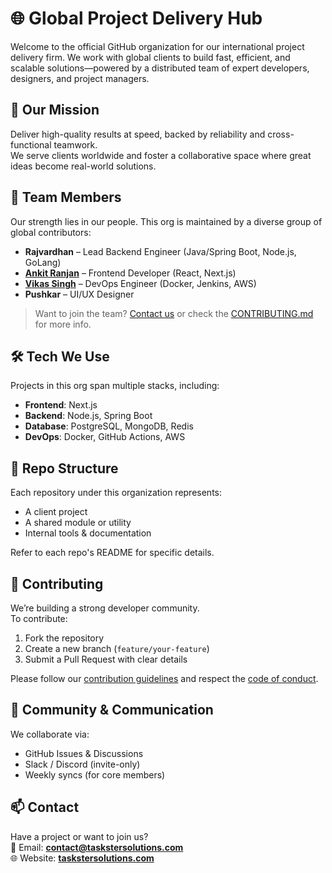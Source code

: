 # 🌐 Global Project Delivery Hub

Welcome to the official GitHub organization for our international project delivery firm. We work with global clients to build fast, efficient, and scalable solutions—powered by a distributed team of expert developers, designers, and project managers.

## 💼 Our Mission

Deliver high-quality results at speed, backed by reliability and cross-functional teamwork.  
We serve clients worldwide and foster a collaborative space where great ideas become real-world solutions.

## 👥 Team Members

Our strength lies in our people. This org is maintained by a diverse group of global contributors:

- **Rajvardhan** – Lead Backend Engineer (Java/Spring Boot, Node.js, GoLang)
- **[Ankit Ranjan](https://github.com/ankitrj3)** – Frontend Developer (React, Next.js)
- **[Vikas Singh](https://github.com/xanderbilla)** – DevOps Engineer (Docker, Jenkins, AWS)
- **Pushkar** – UI/UX Designer

> Want to join the team? [Contact us](mailto:contact@taskstersolutions.com) or check the [CONTRIBUTING.md](CONTRIBUTING.md) for more info.

## 🛠️ Tech We Use

Projects in this org span multiple stacks, including:

- **Frontend**: Next.js
- **Backend**: Node.js, Spring Boot
- **Database**: PostgreSQL, MongoDB, Redis
- **DevOps**: Docker, GitHub Actions, AWS

## 📁 Repo Structure

Each repository under this organization represents:
- A client project
- A shared module or utility
- Internal tools & documentation

Refer to each repo's README for specific details.

## 🤝 Contributing

We’re building a strong developer community.  
To contribute:
1. Fork the repository
2. Create a new branch (`feature/your-feature`)
3. Submit a Pull Request with clear details

Please follow our [contribution guidelines](CONTRIBUTING.md) and respect the [code of conduct](CODE_OF_CONDUCT.md).

## 📣 Community & Communication

We collaborate via:
- GitHub Issues & Discussions
- Slack / Discord (invite-only)
- Weekly syncs (for core members)

## 📫 Contact

Have a project or want to join us?  
📧 Email: [**contact@taskstersolutions.com**](mailto:contact@taskstersolutions.com)  
🌐 Website: [**taskstersolutions.com**](https://taskstersolutions.com)
